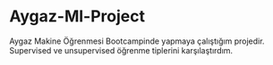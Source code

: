 # Aygaz-Ml-Project
Aygaz Makine Öğrenmesi Bootcampinde yapmaya çalıştığım projedir. Supervised ve unsupervised öğrenme tiplerini karşılaştırdım.
